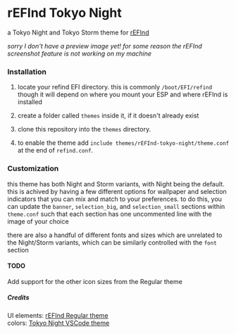 # rEFInd Tokyo Night

a Tokyo Night and Tokyo Storm theme for [rEFInd](https://www.rodsbooks.com/refind/index.html)

*sorry I don't have a preview image yet! for some reason the rEFInd screenshot feature is not working on my machine*

### Installation

 1. locate your refind EFI directory. this is commonly `/boot/EFI/refind`
    though it will depend on where you mount your ESP and where rEFInd is
    installed

 2. create a folder called `themes` inside it, if it doesn't already exist

 3. clone this repository into the `themes` directory.

 4. to enable the theme add `include themes/rEFInd-tokyo-night/theme.conf` at the end of
    `refind.conf`.
    

### Customization
this theme has both Night and Storm variants, with Night being the default. this is achived by having a few different options for wallpaper and selection indicators that you can mix and match to your preferences. to do this, you can update the `banner`, `selection_big`, and `selection_small` sections within `theme.conf` such that each section has one uncommented line with the image of your choice

there are also a handful of different fonts and sizes which are unrelated to the Night/Storm variants, which can be similarly controlled with the `font` section

#### TODO
Add support for the other icon sizes from the Regular theme

##### Credits
UI elements: [rEFInd Regular theme](https://github.com/enkia/tokyo-night-vscode-theme)\
colors: [Tokyo Night VSCode theme](https://github.com/enkia/tokyo-night-vscode-theme)
